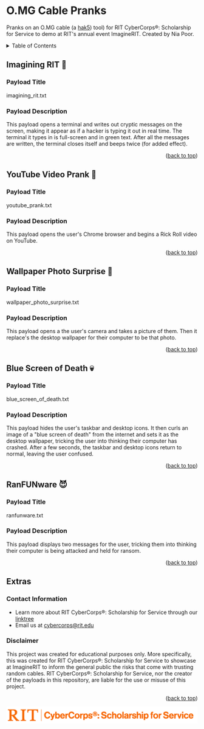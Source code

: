 # O.MG Cable Pranks
Pranks on an O.MG cable (a [hak5](https://hak5.org/)) tool) for RIT CyberCorps®: Scholarship for Service to demo at RIT's annual event ImagineRIT. Created by Nia Poor.

<!-- TABLE OF CONTENTS -->
<details>
  <summary>Table of Contents</summary>
  <ol>
    <li><a href="#Imagining RIT 💭">Imagining RIT 💭</a></li>
    <li><a href="#YouTube Video Prank 🎵">YouTube Video Prank 🎵</a></li>
    <li><a href="#Wallpaper Photo Surprise 📸">Wallpaper Photo Surprise 📸</a></li>
    <li><a href="#Blue Screen of Death 💀">Blue Screen of Death 💀</a></li>
    <li><a href="#RanFUNware 😈">RanFUNware 😈</a></li>
    <li><a href="#Extras">Extras</a></li>
  </ol>
</details>

## Imagining RIT 💭
### Payload Title
imagining_rit.txt

### Payload Description
This payload opens a terminal and writes out cryptic messages on the screen, making it appear as if a hacker is typing it out in real time. The terminal it types in is full-screen and in green text. After all the messages are written, the terminal closes itself and beeps twice (for added effect).



<p align="right">(<a href="#top">back to top</a>)</p>






## YouTube Video Prank 🎵
### Payload Title
youtube_prank.txt

### Payload Description
This payload opens the user's Chrome browser and begins a Rick Roll video on YouTube.

<p align="right">(<a href="#top">back to top</a>)</p>






## Wallpaper Photo Surprise 📸
### Payload Title
wallpaper_photo_surprise.txt

### Payload Description
This payload opens a the user's camera and takes a picture of them. Then it replace's the desktop wallpaper for their computer to be that photo.


<p align="right">(<a href="#top">back to top</a>)</p>






## Blue Screen of Death 💀
### Payload Title
blue_screen_of_death.txt

### Payload Description
This payload hides the user's taskbar and desktop icons. It then curls an image of a "blue screen of death" from the internet and sets it as the desktop wallpaper, tricking the user into thinking their computer has crashed. After a few seconds, the taskbar and desktop icons return to normal, leaving the user confused.

<p align="right">(<a href="#top">back to top</a>)</p>




## RanFUNware 😈
### Payload Title
ranfunware.txt

### Payload Description
This payload displays two messages for the user, tricking them into thinking their computer is being attacked and held for ransom.

<p align="right">(<a href="#top">back to top</a>)</p>





## Extras
### Contact Information
* Learn more about RIT CyberCorps®: Scholarship for Service through our [linktree](https://linktr.ee/rit_cybercorps)
* Email us at cybercorps@rit.edu


### Disclaimer
This project was created for educational purposes only. More specifically, this was created for RIT CyberCorps®: Scholarship for Service to showcase at ImagineRIT to inform the general public the risks that come with trusting random cables. RIT CyberCorps®: Scholarship for Service, nor the creator of the payloads in this repository, are liable for the use or misuse of this project.

<p align="right">(<a href="#top">back to top</a>)</p>

![CyberCorpsLogo](https://github.com/niapoor/OMGCablePranks/blob/main/tools/CyberCorps%20Logo%20Horizontal%20Full%20Orange.png?raw=true)
